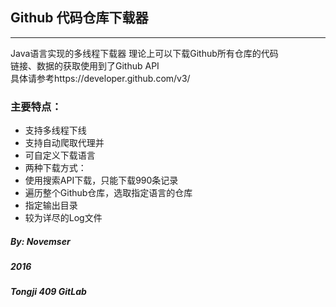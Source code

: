 ## Github 代码仓库下载器
---
Java语言实现的多线程下载器 理论上可以下载Github所有仓库的代码   
链接、数据的获取使用到了Github API  
具体请参考https://developer.github.com/v3/
### 主要特点：
 - 支持多线程下线
 - 支持自动爬取代理并
 - 可自定义下载语言
 - 两种下载方式：
  - 使用搜索API下载，只能下载990条记录
  - 遍历整个Github仓库，选取指定语言的仓库
 - 指定输出目录
 - 较为详尽的Log文件

##### By: Novemser
##### 2016
##### Tongji 409 GitLab
